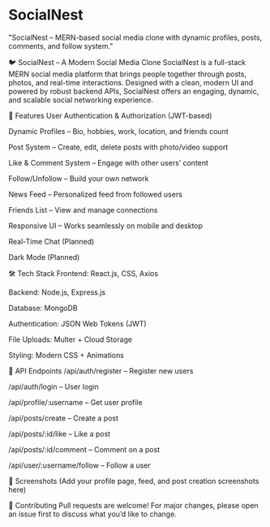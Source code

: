 # SocialNest
"SocialNest – MERN-based social media clone with dynamic profiles, posts, comments, and follow system."

🐦 SocialNest – A Modern Social Media Clone
SocialNest is a full-stack MERN social media platform that brings people together through posts, photos, and real-time interactions. Designed with a clean, modern UI and powered by robust backend APIs, SocialNest offers an engaging, dynamic, and scalable social networking experience.

🚀 Features
User Authentication & Authorization (JWT-based)

Dynamic Profiles – Bio, hobbies, work, location, and friends count

Post System – Create, edit, delete posts with photo/video support

Like & Comment System – Engage with other users’ content

Follow/Unfollow – Build your own network

News Feed – Personalized feed from followed users

Friends List – View and manage connections

Responsive UI – Works seamlessly on mobile and desktop

Real-Time Chat (Planned)

Dark Mode (Planned)

🛠️ Tech Stack
Frontend: React.js, CSS, Axios

Backend: Node.js, Express.js

Database: MongoDB

Authentication: JSON Web Tokens (JWT)

File Uploads: Multer + Cloud Storage

Styling: Modern CSS + Animations

🔗 API Endpoints
/api/auth/register – Register new users

/api/auth/login – User login

/api/profile/:username – Get user profile

/api/posts/create – Create a post

/api/posts/:id/like – Like a post

/api/posts/:id/comment – Comment on a post

/api/user/:username/follow – Follow a user

📸 Screenshots
(Add your profile page, feed, and post creation screenshots here)

🤝 Contributing
Pull requests are welcome! For major changes, please open an issue first to discuss what you’d like to change.
